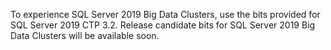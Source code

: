 To experience SQL Server 2019 Big Data Clusters, use the bits provided for SQL Server 2019 CTP 3.2. Release candidate bits for SQL Server 2019 Big Data Clusters will be available soon. 